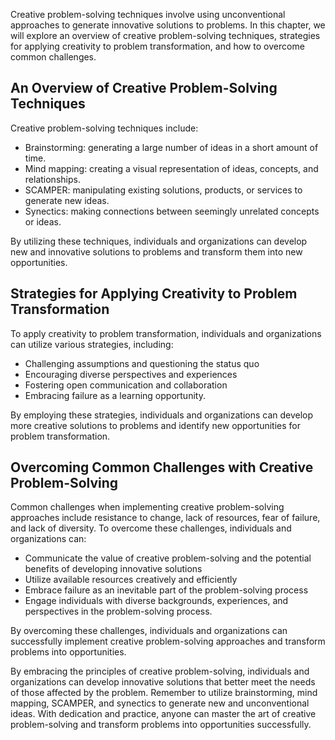 
Creative problem-solving techniques involve using unconventional approaches to generate innovative solutions to problems. In this chapter, we will explore an overview of creative problem-solving techniques, strategies for applying creativity to problem transformation, and how to overcome common challenges.

An Overview of Creative Problem-Solving Techniques
--------------------------------------------------

Creative problem-solving techniques include:

* Brainstorming: generating a large number of ideas in a short amount of time.
* Mind mapping: creating a visual representation of ideas, concepts, and relationships.
* SCAMPER: manipulating existing solutions, products, or services to generate new ideas.
* Synectics: making connections between seemingly unrelated concepts or ideas.

By utilizing these techniques, individuals and organizations can develop new and innovative solutions to problems and transform them into new opportunities.

Strategies for Applying Creativity to Problem Transformation
------------------------------------------------------------

To apply creativity to problem transformation, individuals and organizations can utilize various strategies, including:

* Challenging assumptions and questioning the status quo
* Encouraging diverse perspectives and experiences
* Fostering open communication and collaboration
* Embracing failure as a learning opportunity.

By employing these strategies, individuals and organizations can develop more creative solutions to problems and identify new opportunities for problem transformation.

Overcoming Common Challenges with Creative Problem-Solving
----------------------------------------------------------

Common challenges when implementing creative problem-solving approaches include resistance to change, lack of resources, fear of failure, and lack of diversity. To overcome these challenges, individuals and organizations can:

* Communicate the value of creative problem-solving and the potential benefits of developing innovative solutions
* Utilize available resources creatively and efficiently
* Embrace failure as an inevitable part of the problem-solving process
* Engage individuals with diverse backgrounds, experiences, and perspectives in the problem-solving process.

By overcoming these challenges, individuals and organizations can successfully implement creative problem-solving approaches and transform problems into opportunities.

By embracing the principles of creative problem-solving, individuals and organizations can develop innovative solutions that better meet the needs of those affected by the problem. Remember to utilize brainstorming, mind mapping, SCAMPER, and synectics to generate new and unconventional ideas. With dedication and practice, anyone can master the art of creative problem-solving and transform problems into opportunities successfully.
